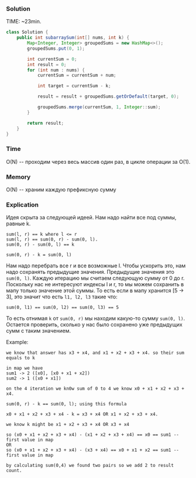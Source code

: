 ### Solution
TIME: ~23min.
```java
class Solution {
    public int subarraySum(int[] nums, int k) {  
        Map<Integer, Integer> groupedSums = new HashMap<>();
        groupedSums.put(0, 1); 

        int currentSum = 0;
        int result = 0;
        for (int num : nums) {
            currentSum = currentSum + num;  

            int target = currentSum - k; 

            result = result + groupedSums.getOrDefault(target, 0);  

            groupedSums.merge(currentSum, 1, Integer::sum);
        }

        return result;
    }
}
```
### Time
O(N) -- проходим через весь массив один раз, в цикле операции за O(1).
### Memory
O(N) -- храним каждую префиксную сумму
### Explication
Идея скрыта за следующей идеей. Нам надо найти все под суммы, равные k.
```
sum(l, r) == k where l <= r
sum(l, r) == sum(0, r) - sum(0, l).
sum(0, r) - sum(0, l) == k

sum(0, r) - k = sum(0, l)
```
Нам надо перебрать все r и все возможные l. Чтобы ускорить это, нам надо сохранять предыдущие значения.
Предыдущие значения это `sum(0, l)`. Каждую итерацию мы считаем следующую сумму от 0 до r.
Поскольку нас не интересуют индексы l и r, то мы можем сохранить в мапу только значение этой суммы.
То есть если в мапу хранится [5 -> 3], это значит что есть `l1, l2, l3` такие что:
```
sum(0, l1) == sum(0, l2) == sum(0, l3) == 5
```
То есть отнимая `k` от `sum(0, r)` мы находим какую-то сумму `sum(0, l)`.
Остается проверить, сколько у нас было сохранено уже предыдущих сумм с таким значением.

Example:
```
we know that answer has x3 + x4, and x1 + x2 + x3 + x4. so their sum equals to k

in map we have
sum1 -> 2 ([x0], [x0 + x1 + x2])
sum2 -> 1 ([x0 + x1])

on the 4 iteration we kn0w sum of 0 to 4 we know x0 + x1 + x2 + x3 + x4.

sum(0, r) - k == sum(0, l); using this formula

x0 + x1 + x2 + x3 + x4 - k = x3 + x4 OR x1 + x2 + x3 + x4.

we know k might be x1 + x2 + x3 + x4 OR x3 + x4

so (x0 + x1 + x2 + x3 + x4) - (x1 + x2 + x3 + x4) == x0 == sum1 -- first value in map
OR 
so (x0 + x1 + x2 + x3 + x4) - (x3 + x4) == x0 + x1 + x2 == sum1 -- first value in map

by calculating sum(0,4) we found two pairs so we add 2 to result count.
```